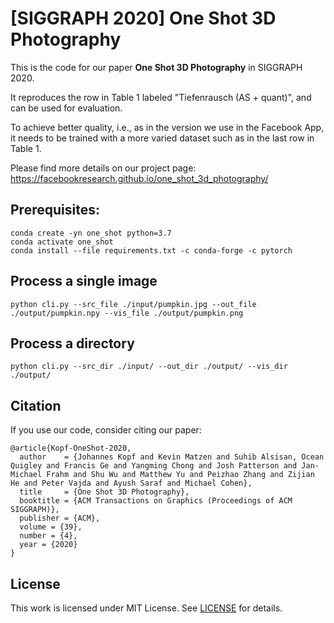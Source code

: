# [SIGGRAPH 2020] One Shot 3D Photography

This is the code for our paper
**One Shot 3D Photography**
in SIGGRAPH 2020.

It reproduces the row in Table 1 labeled "Tiefenrausch (AS + quant)", and can be used for evaluation.

To achieve better quality, i.e., as in the version we use in the Facebook App, it needs to be trained with a more varied dataset such as in the last row in Table 1.

Please find more details on our project page:
https://facebookresearch.github.io/one_shot_3d_photography/

## Prerequisites:

```
conda create -yn one_shot python=3.7
conda activate one_shot
conda install --file requirements.txt -c conda-forge -c pytorch
```

## Process a single image

```
python cli.py --src_file ./input/pumpkin.jpg --out_file ./output/pumpkin.npy --vis_file ./output/pumpkin.png
```

## Process a directory

```
python cli.py --src_dir ./input/ --out_dir ./output/ --vis_dir ./output/
```

## Citation

If you use our code, consider citing our paper:
```
@article{Kopf-OneShot-2020,
  author    = {Johannes Kopf and Kevin Matzen and Suhib Alsisan, Ocean Quigley and Francis Ge and Yangming Chong and Josh Patterson and Jan-Michael Frahm and Shu Wu and Matthew Yu and Peizhao Zhang and Zijian He and Peter Vajda and Ayush Saraf and Michael Cohen},
  title     = {One Shot 3D Photography},
  booktitle = {ACM Transactions on Graphics (Proceedings of ACM SIGGRAPH)},
  publisher = {ACM},
  volume = {39},
  number = {4},
  year = {2020}
}
```

## License
This work is licensed under MIT License. See [LICENSE](LICENSE) for details.
